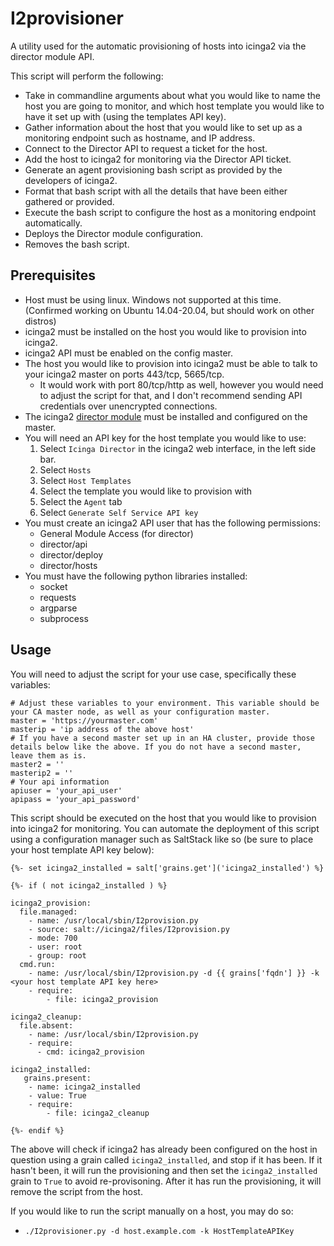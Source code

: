 I2provisioner
=============
A utility used for the automatic provisioning of hosts into icinga2 via the director module API. 

This script will perform the following:
- Take in commandline arguments about what you would like to name the host you are going to monitor, and which host template you would like to have it set up with (using the templates API key).
- Gather information about the host that you would like to set up as a monitoring endpoint such as hostname, and IP address.
- Connect to the Director API to request a ticket for the host.
- Add the host to icinga2 for monitoring via the Director API ticket.
- Generate an agent provisioning bash script as provided by the developers of icinga2.
- Format that bash script with all the details that have been either gathered or provided.
- Execute the bash script to configure the host as a monitoring endpoint automatically.
- Deploys the Director module configuration.
- Removes the bash script.

Prerequisites
--------------
- Host must be using linux. Windows not supported at this time. (Confirmed working on Ubuntu 14.04-20.04, but should work on other distros)
- icinga2 must be installed on the host you would like to provision into icinga2.
- icinga2 API must be enabled on the config master. 
- The host you would like to provision into icinga2 must be able to talk to your icinga2 master on ports 443/tcp, 5665/tcp.
    - It would work with port 80/tcp/http as well, however you would need to adjust the script for that, and I don't recommend sending API credentials over unencrypted connections.
- The icinga2 [director module](https://github.com/Icinga/icingaweb2-module-director) must be installed and configured on the master.
- You will need an API key for the host template you would like to use:
    1. Select `Icinga Director` in the icinga2 web interface, in the left side bar.
    2. Select `Hosts`
    3. Select `Host Templates`
    4. Select the template you would like to provision with
    5. Select the `Agent` tab
    6. Select `Generate Self Service API key`
- You must create an icinga2 API user that has the following permissions:
    - General Module Access (for director)
    - director/api
    - director/deploy
    - director/hosts
- You must have the following python libraries installed:
    - socket
    - requests
    - argparse
    - subprocess
 
Usage
-------------------------
You will need to adjust the script for your use case, specifically these variables:
```
# Adjust these variables to your environment. This variable should be your CA master node, as well as your configuration master.
master = 'https://yourmaster.com'
masterip = 'ip address of the above host'
# If you have a second master set up in an HA cluster, provide those details below like the above. If you do not have a second master, leave them as is.
master2 = ''
masterip2 = ''
# Your api information
apiuser = 'your_api_user'
apipass = 'your_api_password'
```
This script should be executed on the host that you would like to provision into icinga2 for monitoring. You can automate the deployment of this script using a configuration manager such as SaltStack like so (be sure to place your host template API key below):
```
{%- set icinga2_installed = salt['grains.get']('icinga2_installed') %}

{%- if ( not icinga2_installed ) %}

icinga2_provision:
  file.managed:
    - name: /usr/local/sbin/I2provision.py
    - source: salt://icinga2/files/I2provision.py
    - mode: 700
    - user: root
    - group: root
  cmd.run:
    - name: /usr/local/sbin/I2provision.py -d {{ grains['fqdn'] }} -k <your host template API key here>
    - require:
        - file: icinga2_provision

icinga2_cleanup:
  file.absent:
    - name: /usr/local/sbin/I2provision.py
    - require:
      - cmd: icinga2_provision

icinga2_installed:
   grains.present:
    - name: icinga2_installed
    - value: True
    - require:
        - file: icinga2_cleanup

{%- endif %}
```
The above will check if icinga2 has already been configured on the host in question using a grain called `icinga2_installed`, and stop if it has been. If it hasn't been, it will run the provisioning and then set the `icinga2_installed` grain to `True` to avoid re-provisoning. After it has run the provisioning, it will remove the script from the host.

 If you would like to run the script manually on a host, you may do so:
  - `./I2provisioner.py -d host.example.com -k HostTemplateAPIKey`
